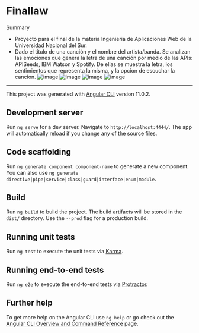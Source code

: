 # FinalIaw
Summary
- Proyecto para el final de la materia Ingenieria de Aplicaciones Web de la Universidad Nacional del Sur. 
- Dado el título de una canción y el nombre del artista/banda. Se analizan las emociones que genera la letra de una canción por medio de las APIs: APISeeds, IBM Watson y Spotify. De ellas se muestra la letra, los sentimientos que representa la misma, y la opcion de escuchar la cancion.
![image](https://user-images.githubusercontent.com/49412867/114213077-ee4a5800-9938-11eb-94ae-d32d47fa576c.png)
![image](https://user-images.githubusercontent.com/49412867/114212993-d4a91080-9938-11eb-8aa6-89d63bedbe8d.png)
![image](https://user-images.githubusercontent.com/49412867/114213022-decb0f00-9938-11eb-9a10-3a620cff20d0.png)
![image](https://user-images.githubusercontent.com/49412867/114213185-1043da80-9939-11eb-8df3-d25737968ccd.png)

 
----------------------------------------------------------------------------------------------------
This project was generated with [Angular CLI](https://github.com/angular/angular-cli) version 11.0.2.

## Development server

Run `ng serve` for a dev server. Navigate to `http://localhost:4444/`. The app will automatically reload if you change any of the source files.

## Code scaffolding

Run `ng generate component component-name` to generate a new component. You can also use `ng generate directive|pipe|service|class|guard|interface|enum|module`.

## Build

Run `ng build` to build the project. The build artifacts will be stored in the `dist/` directory. Use the `--prod` flag for a production build.

## Running unit tests

Run `ng test` to execute the unit tests via [Karma](https://karma-runner.github.io).

## Running end-to-end tests

Run `ng e2e` to execute the end-to-end tests via [Protractor](http://www.protractortest.org/).

## Further help

To get more help on the Angular CLI use `ng help` or go check out the [Angular CLI Overview and Command Reference](https://angular.io/cli) page.
